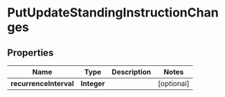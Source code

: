 

# PutUpdateStandingInstructionChanges


## Properties

| Name | Type | Description | Notes |
|------------ | ------------- | ------------- | -------------|
|**recurrenceInterval** | **Integer** |  |  [optional] |



